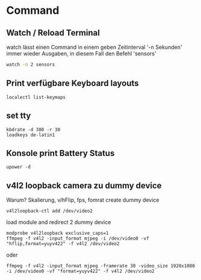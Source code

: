 # Command

## Watch / Reload Terminal
watch lässt einen Command in einem geben Zeitinterval '-n Sekunden' immer wieder Ausgaben, in diesem Fall den Befehl 'sensors'
````bash
watch -n 2 sensors
````
## Print verfügbare Keyboard layouts
````
localectl list-keymaps
````
## set tty
````
kbdrate -d 300 -r 30
loadkeys de-latin1
````
## Konsole print Battery Status
````
upower -d
````

## v4l2 loopback camera zu dummy device
Warum? Skalierung, v/hFlip, fps, fomrat
create dummy device
```
v4l2loopback-ctl add /dev/video2 
```
load module and redirect 2 dummy device
```
modprobe v4l2loopback exclusive_caps=1
ffmpeg -f v4l2 -input_format mjpeg -i /dev/video0 -vf "hflip,format=yuyv422" -f v4l2 /dev/video2
```
oder
```
ffmpeg -f v4l2 -input_format mjpeg -framerate 30 -video_size 1920x1080 -i /dev/video0 -vf "format=yuyv422" -f v4l2 /dev/video2
```
